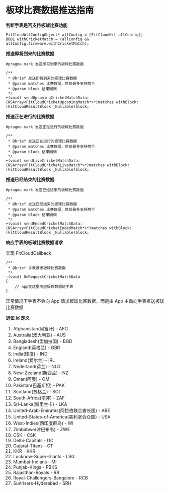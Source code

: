 # 板球比赛数据推送指南

**判断手表是否支持板球比赛功能**

```objc
FitCloudAllConfigObject* allConfig = [FitCloudKit allConfig];
BOOL withCricketMatch = (allConfig && allConfig.firmware.withCricketMatch);

```

**推送即将到来的比赛数据**

```objc
#pragma mark 发送即将到来的板球比赛数据

/**
 * @brief 发送即将到来的板球比赛数据
 * @param matches 比赛数据，目前最多支持两个
 * @param block 结果回调
 */
+(void) sendUpcomingCricketMatchData:(NSArray<FitCloudCricketUpcomingMatch*>*)matches withBlock:(FitCloudResultBlock _Nullable)block;

```

**推送正在进行的比赛数据**

```objc
#pragma mark 发送正在进行的板球比赛数据

/**
 * @brief 发送正在进行的板球比赛数据
 * @param matches 比赛数据，目前最多支持两个
 * @param block 结果回调
 */
+(void) sendLiveCricketMatchData:(NSArray<FitCloudCricketLiveMatch*>*)matches withBlock:(FitCloudResultBlock _Nullable)block;

```

**推送已经结束的比赛数据**

```objc
#pragma mark 发送已经结束的板球比赛数据

/**
 * @brief 发送已经结束的板球比赛数据
 * @param matches 比赛数据，目前最多支持两个
 * @param block 结果回调
 */
+(void) sendEndedCricketMatchData:(NSArray<FitCloudCricketEndedMatch*>*)matches withBlock:(FitCloudResultBlock _Nullable)block;

```

**响应手表的板球比赛数据请求**

实现 FitCloudCallback

```objc
/**
 * @brief 手表请求板球比赛数据
 */
-(void) OnRequestCricketMatchData
{
    // app在这里响应板球数据给手表
}
```

正常情况下手表不会向 App 请求板球比赛数据，而是由 App 主动向手表推送板球比赛数据

**退伍 Id 定义**

1. Afghanistan(阿富汗) - AFG
2. Australia(澳大利亚) - AUS
3. Bangladesh(孟加拉国) - BGD
4. England(英格兰) - GBR
5. India(印度) - IND
6. Ireland(爱尔兰) - IRL
7. Nederland(荷兰) - NLD
8. New-Zealand(新西兰) - NZ
9. Oman(阿曼) - OM
10. Pakistan(巴基斯坦) - PAK
11. Scotland(苏格兰) - SCT
12. South-Africa(南非) - ZAF
13. Sri-Lanka(斯里兰卡) - LKA
14. United-Arab-Emirates(阿拉伯联合酋长国) - ARE
15. United-States-of-America(美利坚合众国) - USA
16. West-Indies(西印度群岛) - WI
17. Zimbabwe(津巴布韦) - ZWE
18. CSK - CSK
19. Delhi-Capitals - DC
20. Gujarat-Titans - GT
21. KKR - KKR
22. Lucknow-Super-Giants - LSG
23. Mumbai-Indians - MI
24. Punjab-Kings - PBKS
25. Rajasthan-Royals - RR
26. Royal-Challengers-Bangalore - RCB
27. Sunrisers-Hyderabad - SRH
